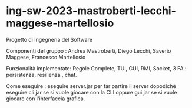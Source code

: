 # ing-sw-2023-mastroberti-lecchi-maggese-martellosio
Progetto di Ingegneria del Software

Componenti del gruppo : Andrea Mastroberti, Diego Lecchi, Saverio Maggese, Francesco Martellosio

Funzionalità implementate:
    Regole Complete,
    TUI,
    GUI,
    RMI,
    Socket,
    3 FA : persistenza, resilienza , chat.

Come eseguire : eseguire server.jar per far partire il server
                dopodichè eseguire cli.jar se si vuole giocare con la CLI oppure gui.jar se si vuole giocare con l'interfaccia grafica.